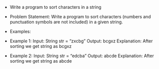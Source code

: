 - Write a program to sort characters in a string
- Problem Statement: Write a program to sort characters (numbers and punctuation symbols are not included) in a given string.

- Examples:

- Example 1:
  Input: String str = “zxcbg”
  Output: bcgxz
  Explanation: After sorting we get string as bcgxz

- Example 2:
  Input: String str = “edcba”
  Output: abcde
  Explanation: After sorting we get string as abcde
